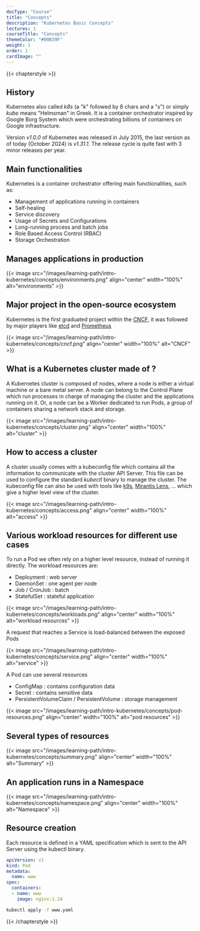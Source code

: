 ```yaml
---
docType: "Course"
title: "Concepts"
description: "Kubernetes Basic Concepts"
lectures: 1
courseTitle: "Concepts"
themeColor: "#00B39F"
weight: 1
order: 1
cardImage: ""
---
```


{{< chapterstyle >}}


## History

Kubernetes also called *k8s* (a "k" followed by 8 chars and a "s") or simply *kube* means "Helmsman" in Greek. It is a container orchestrator inspired by Google Borg System which were orchestrating billions of containers on Google infrastructure.  

Version *v1.0.0* of Kubernetes was released in July 2015, the last version as of today (October 2024) is *v1.31.1*. The release cycle is quite fast with 3 minor releases per year.

## Main functionalities

Kubernetes is a container orchestrator offering main functionalities, such as:

- Management of applications running in containers
- Self-healing
- Service discovery
- Usage of Secrets and Configurations
- Long-running process and batch jobs
- Role Based Access Control (RBAC)
- Storage Orchestration

## Manages applications in production

{{< image src="/images/learning-path/intro-kubernetes/concepts/environments.png" align="center" width="100%" alt="environments" >}}

## Major project in the open-source ecosystem

Kubernetes is the first graduated project within the [CNCF](https://cncf.io/projects), it was followed by major players like [etcd](https://etcd.io) and [Prometheus](https://prometheus.io/) 

{{< image src="/images/learning-path/intro-kubernetes/concepts/cncf.png" align="center" width="100%" alt="CNCF" >}}

## What is a Kubernetes cluster made of ?

A Kubernetes cluster is composed of nodes, where a node is either a virtual machine or a bare metal server. A node can belong to the Control Plane which run processes in charge of managing the cluster and the applications running on it. Or, a node can be a Worker dedicated to run Pods, a group of containers sharing a network stack and storage.

{{< image src="/images/learning-path/intro-kubernetes/concepts/cluster.png" align="center" width="100%" alt="cluster" >}}

## How to access a cluster

A cluster usually comes with a kubeconfig file which contains all the information to communicate with the cluster API Server. This file can be used to configure the standard *kubectl* binary to manage the cluster. The kubeconfig file can also be used with tools like [k9s](https://k9scli.io/), [Mirantis Lens](https://k8slens.dev/), ... which give a higher level view of the cluster.

{{< image src="/images/learning-path/intro-kubernetes/concepts/access.png" align="center" width="100%" alt="access" >}}

## Various workload resources for different use cases

To run a Pod we often rely on a higher level resource, instead of running it directly. The workload resources are:

- Deployment : web server
- DaemonSet : one agent per node
- Job / CronJob : batch
- StatefulSet : stateful application

{{< image src="/images/learning-path/intro-kubernetes/concepts/workloads.png" align="center" width="100%" alt="workload resources" >}}

A request that reaches a Service is load-balanced between the exposed Pods

{{< image src="/images/learning-path/intro-kubernetes/concepts/service.png" align="center" width="100%" alt="service" >}}


A Pod can use several resources

- ConfigMap : contains configuration data
- Secret : contains sensitive data
- PersistentVolumeClaim / PersistentVolume : storage management

{{< image src="/images/learning-path/intro-kubernetes/concepts/pod-resources.png" align="center" width="100%" alt="pod resources" >}}


## Several types of resources

{{< image src="/images/learning-path/intro-kubernetes/concepts/summary.png" align="center" width="100%" alt="Summary" >}}

## An application runs in a Namespace


{{< image src="/images/learning-path/intro-kubernetes/concepts/namespace.png" align="center" width="100%" alt="Namespace" >}}

## Resource creation

Each resource is defined in a YAML specification which is sent to the API Server using the kubectl binary.

```yaml
apiVersion: v1
kind: Pod
metadata:
  name: www
spec:
  containers:
  - name: www
    image: nginx:1.24
```

```bash
kubectl apply -f www.yaml
```



{{< /chapterstyle >}}